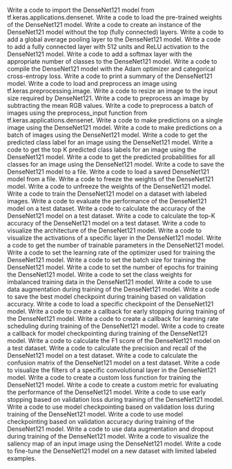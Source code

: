 Write a code to import the DenseNet121 model from tf.keras.applications.densenet.
Write a code to load the pre-trained weights of the DenseNet121 model.
Write a code to create an instance of the DenseNet121 model without the top (fully connected) layers.
Write a code to add a global average pooling layer to the DenseNet121 model.
Write a code to add a fully connected layer with 512 units and ReLU activation to the DenseNet121 model.
Write a code to add a softmax layer with the appropriate number of classes to the DenseNet121 model.
Write a code to compile the DenseNet121 model with the Adam optimizer and categorical cross-entropy loss.
Write a code to print a summary of the DenseNet121 model.
Write a code to load and preprocess an image using tf.keras.preprocessing.image.
Write a code to resize an image to the input size required by DenseNet121.
Write a code to preprocess an image by subtracting the mean RGB values.
Write a code to preprocess a batch of images using the preprocess_input function from tf.keras.applications.densenet.
Write a code to make predictions on a single image using the DenseNet121 model.
Write a code to make predictions on a batch of images using the DenseNet121 model.
Write a code to get the predicted class label for an image using the DenseNet121 model.
Write a code to get the top K predicted class labels for an image using the DenseNet121 model.
Write a code to get the predicted probabilities for all classes for an image using the DenseNet121 model.
Write a code to save the DenseNet121 model to a file.
Write a code to load a saved DenseNet121 model from a file.
Write a code to freeze the weights of the DenseNet121 model.
Write a code to unfreeze the weights of the DenseNet121 model.
Write a code to train the DenseNet121 model on a dataset with labeled images.
Write a code to evaluate the performance of the DenseNet121 model on a test dataset.
Write a code to calculate the accuracy of the DenseNet121 model on a test dataset.
Write a code to calculate the top-K accuracy of the DenseNet121 model on a test dataset.
Write a code to visualize the architecture of the DenseNet121 model.
Write a code to visualize the activations of a specific layer in the DenseNet121 model.
Write a code to get the number of trainable parameters in the DenseNet121 model.
Write a code to set the learning rate of the optimizer used for training the DenseNet121 model.
Write a code to set the batch size for training the DenseNet121 model.
Write a code to set the number of epochs for training the DenseNet121 model.
Write a code to set the class weights for imbalanced training data in the DenseNet121 model.
Write a code to use data augmentation during training of the DenseNet121 model.
Write a code to save the best model checkpoint during training based on validation accuracy.
Write a code to load a specific checkpoint of the DenseNet121 model.
Write a code to create a callback for early stopping during training of the DenseNet121 model.
Write a code to create a callback for learning rate scheduling during training of the DenseNet121 model.
Write a code to create a callback for model checkpointing during training of the DenseNet121 model.
Write a code to calculate the F1 score of the DenseNet121 model on a test dataset.
Write a code to calculate the precision and recall of the DenseNet121 model on a test dataset.
Write a code to calculate the confusion matrix of the DenseNet121 model on a test dataset.
Write a code to visualize the filters of a specific convolutional layer in the DenseNet121 model.
Write a code to create a custom loss function for training the DenseNet121 model.
Write a code to create a custom metric for evaluating the performance of the DenseNet121 model.
Write a code to use early stopping based on validation loss during training of the DenseNet121 model.
Write a code to use model checkpointing based on validation loss during training of the DenseNet121 model.
Write a code to use model checkpointing based on validation accuracy during training of the DenseNet121 model.
Write a code to use data augmentation and dropout during training of the DenseNet121 model.
Write a code to visualize the saliency map of an input image using the DenseNet121 model.
Write a code to fine-tune the DenseNet121 model on a new dataset with limited labeled examples.